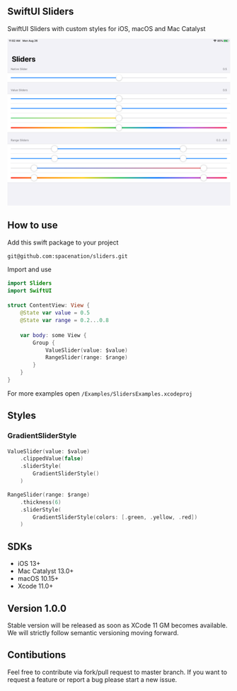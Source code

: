 ## SwiftUI Sliders

SwiftUI Sliders with custom styles for iOS, macOS and Mac Catalyst

<center>
<img src="Resources/sliders.png"/>
</center>

## How to use

Add this swift package to  your project
```
git@github.com:spacenation/sliders.git
```

Import and use

```swift
import Sliders
import SwiftUI

struct ContentView: View {
    @State var value = 0.5
    @State var range = 0.2...0.8
    
    var body: some View {
        Group {
            ValueSlider(value: $value)
            RangeSlider(range: $range)
        }
    }
}
```
For more examples open `/Examples/SlidersExamples.xcodeproj`


## Styles
### GradientSliderStyle
```swift
ValueSlider(value: $value)
    .clippedValue(false)
    .sliderStyle(
        GradientSliderStyle()
    )
```
```swift
RangeSlider(range: $range)
    .thickness(6)
    .sliderStyle(
        GradientSliderStyle(colors: [.green, .yellow, .red])
    )
```

## SDKs
- iOS 13+
- Mac Catalyst 13.0+
- macOS 10.15+
- Xcode 11.0+

## Version 1.0.0
Stable version will be released as soon as XCode 11 GM becomes available. We will strictly follow semantic versioning moving forward.

## Contibutions
Feel free to contribute via fork/pull request to master branch. If you want to request a feature or report a bug please start a new issue.
